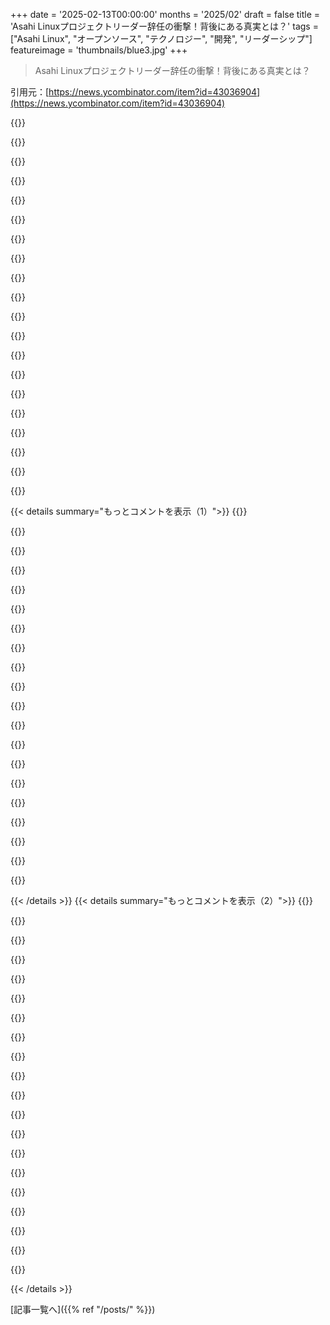 +++
date = '2025-02-13T00:00:00'
months = '2025/02'
draft = false
title = 'Asahi Linuxプロジェクトリーダー辞任の衝撃！背後にある真実とは？'
tags = ["Asahi Linux", "オープンソース", "テクノロジー", "開発", "リーダーシップ"]
featureimage = 'thumbnails/blue3.jpg'
+++

> Asahi Linuxプロジェクトリーダー辞任の衝撃！背後にある真実とは？

引用元：[https://news.ycombinator.com/item?id=43036904](https://news.ycombinator.com/item?id=43036904)

{{<matomeQuote body="＞ でも、特権意識を持ったユーザーも来た。今回はゲームを盗むことじゃなくて、機能についてだった。『Thunderboltはいつ来るの？』、『USB-C経由でモニターを使えるまでAsahiは無用だ』、『バッテリーライフがmacOSより酷い』（x86ノートと比べた時は誰も文句言わなかったのに…）とか、『CPU温度もチェックできない』。” こんなの辛いよね。こんな愛情込めて取り組んでるのに、こんなことを言われるなんて。Quoraの初期には『いい人であれ、敬意を持て』ってポリシーがあったけど、オープンソースコミュニティに何か役立つかも。マルカンには大きな拍手を送りたい。彼のような人がいるなんて、コミュニティは幸運だ！" userName="galoisscobi" createdAt="2025-02-13T15:49:09" color="#45d325">}}

{{<matomeQuote body="[ダスティなLinux Distroメンテナハットをかぶって] まず、マルカンがプロジェクトをここまで進めたことを心から称賛する。彼は、個人としてもチームとしても素晴らしいことをやったと思う。休むのが相応しい時だから、彼は本当に心を尽くしてきたからヘトヘトだ。だけど、分かってほしいのは、彼は制御できないものと戦うのを止める必要がある。ユーザーはユーザーだし、人は人だ。誰もが満足することは決してない。たとえアプリからシリコンレベルまで統合しても、Appleが技術的に達成したことに満足していない人はいる。Linuxが世界を回す中でも、時折摩擦は見られるから、彼はソフトスキルを磨くべきだ。技術的な問題は簡単だけど、人間は難しい。" userName="bayindirh" createdAt="2025-02-13T16:29:07" color="#ff5c5c">}}

{{<matomeQuote body="100%同意。ここ数年、友達や家族、同僚に言ってるのは、コミュニケーションが人間にとって一番難しいことだってこと。月に行くことやロケットを打ち上げること、素晴らしいアプリを作ることよりも、他の人と連携することが一番難しいした。創業者としていろんな人を管理してきたけど、コミュニケーションの失敗が一番の共通の問題だ。人間は他の人の視点を理解するのが非常に難しいのが、悪いコミュニケーションの根本原因だと思える。" userName="e40" createdAt="2025-02-13T16:37:47" color="#785bff">}}

{{<matomeQuote body="> 人間は他の人の視点を理解するのが非常に難しい。それが悪いコミュニケーションの根本原因で、仮定がそれに次ぐ。確かにそうだ。『The Four Agreements』を読むことを勧めたい。あの薄い本は、人々の生活を改善する真の可能性がある。" userName="bayindirh" createdAt="2025-02-13T16:54:05" color="">}}

{{<matomeQuote body="＞ 彼は制御できないものと戦うのを止める必要がある。ユーザーはユーザーであり、人は人だ。誰もが満足することは決してない。確かに、彼はいろんな方面からの向かい風に直面しているようだ。Appleからの向かい風、ユーザーからの向かい風、カーネルチームからの向かい風もあり、彼らはハードウェアを持たないコードを受け入れなきゃいけない。いずれの面でも、少なくとも一つは味方がいてくれればずいぶん楽だと思う。" userName="michaelt" createdAt="2025-02-13T17:25:36" color="#785bff">}}

{{<matomeQuote body="> Appleからの向かい風、それは彼が選んだチャレンジだ。ユーザーからの向かい風は無視できる。彼が選ぶのはその選択。カーネルチームからの向かい風は、彼らがサポートしたいものではなく、彼らの責任じゃない。全ての対立は彼の選択から来ている。" userName="account42" createdAt="2025-02-14T11:16:55" color="">}}

{{<matomeQuote body="> 該当のメンテナは、人々にRustをカーネルに追加するように頼んでいない。彼らがそれに対して歓迎する義務はない。でも、その責任は上司にあるから、彼らには歓迎する義務がある。" userName="reshlo" createdAt="2025-02-15T20:09:03" color="">}}

{{<matomeQuote body="AMDが新しいTSMCのプロセスに移行しているからだね。Appleが最初に独占的に5nmを入手したのが効率の面でのアドバンテージになってると思う。" userName="The_Colonel" createdAt="2025-02-14T08:14:24" color="">}}

{{<matomeQuote body="独占が終わったあとはだいたい同じくらいになったと理解してる。ARM SoCはバッテリー専用なので、無線パッケージや低消費電力状態が優れてるし、我がAMDは400MHz以下にはできないんだ。でもApple Mハードウェアが圧倒的だっていうのは誇張だったと思う。すごいけど、革命的ってわけじゃない。早くアンロックのARMラップトップで作業できるといいな。" userName="carlhjerpe" createdAt="2025-02-14T08:20:10" color="#ff5c5c">}}

{{<matomeQuote body="＞“Apple Mハードウェアが圧倒的”っていうのはただの誇張。すごいけど、革命的とは言えず、せいぜい徐々に進化しただけ。<br>以前のAMDやIntelが10年間続けてきた段階的な変化と比べると、革命的だったかもしれない。" userName="coldtea" createdAt="2025-02-14T10:38:24" color="">}}

{{<matomeQuote body="ただ単に「人は難しい」ってだけじゃない。marcanがソーシャルメディアでカーネルパッチをメールで送らなきゃならないって愚痴ってた時点でこうなるのは分かってた。ソフトウェア開発は社会的な活動で、メンテナに自分のアプローチを信頼させることがコードを書く以上に大事だと思う。これを理解しないのは燃え尽き症候群への確実な道だね。" userName="seba_dos1" createdAt="2025-02-13T16:36:43" color="#ff5c5c">}}

{{<matomeQuote body=">人間は経験によって形作られる。<br>確かに、仕事の5%がコードを書くことだというのは、どれだけ進めるかによる。でも、開発周りの活動も無視できない。" userName="bayindirh" createdAt="2025-02-13T16:52:47" color="#ff33a1">}}

{{<matomeQuote body=">コードを書くことが開発の5%？それは状況次第だよ。<br>良いマネージャーがいるときはチームが作業を進めやすい。小さなプロジェクトではその比率が60%だったこともある。Linuxプロジェクトはそんなにスムーズには進まなくなるだろう。" userName="josephg" createdAt="2025-02-13T18:03:26" color="">}}

{{<matomeQuote body="時間ではなく価値の問題だよ。君が書いたコードは、それをコミュニケートできなければ無価値だ。" userName="bayindirh" createdAt="2025-02-13T18:31:18" color="">}}

{{<matomeQuote body="コミュニケーションが得意でも、まともな成果がなければ95%って言うのはおかしい。コードは元のままでも理解されるから、まずは生産することが最も重要だ。" userName="rowanG077" createdAt="2025-02-13T18:53:15" color="">}}

{{<matomeQuote body=">marcanがメールでパッチを送らなきゃならないって愚痴ってた時に、こうなるのはわかってた。<br>開発方法が多様で、ボトルネックをなくすことが重要なんだ。メールリストはアーカイブとしても素晴らしい。" userName="mschuster91" createdAt="2025-02-13T17:09:21" color="#45d325">}}

{{<matomeQuote body="GitHubのPRモデルがメールベースのパッチ管理より優れているとは思わない。メールは追加のミドルウェアが不要で、Gitのネイティブ機能の一つだから。データのボトルネックを減らすことが重要なんだ。" userName="bayindirh" createdAt="2025-02-13T17:18:07" color="">}}

{{<matomeQuote body="Marcanはホスティリティなシステムでの開発経験が豊富で、Apple Siliconも同じくらい厄介。それでも、Asahi Linuxは多くの機能的期待やコード変更の手続きがあって、自由なハッカースピリットを損なってしまう。" userName="Scaevolus" createdAt="2025-02-13T17:04:51" color="">}}

{{<matomeQuote body="Darwinベースのプロジェクトは機能的に死んでるし、LinuxやBSDの方がハードウェアにポートした後にユーザーランドが楽。BSDをフォークするのも可能だけど、Rustを取り込むのは難しいって話も出てる。" userName="tcmart14" createdAt="2025-02-14T05:28:57" color="">}}

{{<matomeQuote body="成功した製品には共通すること。リクエストは優先度別に順番待ちさせて、進捗状況を明示すればユーザーも納得するさ。" userName="prododev" createdAt="2025-02-13T15:57:01" color="#ff5733">}}

{{< details summary="もっとコメントを表示（1）">}}
{{<matomeQuote body="前職の話だけど、セールスが優先度を知らないから難しかった。「自分のチケットは優先度が低い」って伝えるのが肝だね。" userName="duxup" createdAt="2025-02-13T16:19:25" color="">}}

{{<matomeQuote body="有料の製品だとトラブルも少ないって実感。優先順位を明示して寄付を促すのが正解。" userName="anonzzzies" createdAt="2025-02-13T16:07:45" color="#ff33a1">}}

{{<matomeQuote body="オープンソースから商業ソフトに転身したら、有料顧客の方が優しいことに驚いた。優先順位づけは良いアイデアだね。" userName="earnesti" createdAt="2025-02-13T16:14:14" color="#785bff">}}

{{<matomeQuote body="お金を払うことで相手への価値を示すことになるからね。タダのものには価値を感じないことも多い。" userName="iamacyborg" createdAt="2025-02-13T16:22:42" color="">}}

{{<matomeQuote body="特権意識はオープンソースにマイナスだけど、Asahi Linuxが使えるレベルだというのは矛盾があると思う。機能に対する期待を適切に設定しておけば、リクエストも減るだろう。" userName="freehorse" createdAt="2025-02-13T17:44:00" color="">}}

{{<matomeQuote body="オープンソースのコミュニティでも、礼儀を欠いた人がいるのは本当に驚く。問題を報告する時は優しさを忘れずに。" userName="bebop" createdAt="2025-02-13T16:16:36" color="">}}

{{<matomeQuote body="この不満は理解できない。どのコメントも、Asahi Linuxに対するフィードバックであって、要求をしてるわけじゃないし。" userName="LudwigNagasena" createdAt="2025-02-13T16:08:08" color="">}}

{{<matomeQuote body=">この状況は辛いよね。こちらが心血を注いで作ったものに対して、そんなことを受けるなんて。<br>むしろ、誇大広告が悪いってこと。要求はバグ報告だと思うんだ。" userName="bmacho" createdAt="2025-02-13T19:47:20" color="">}}

{{<matomeQuote body="デバイスサポートページあるのに何が問題なんだろうね。読めない人に腹が立つのも分かるけど。自動返信ボット作ってそのページ教えれば解決じゃない？" userName="bmacho" createdAt="2025-02-13T20:21:29" color="">}}

{{<matomeQuote body="それが問題かも。こういうコメントが人を疲れさせるんだよね。" userName="debeloo" createdAt="2025-02-13T20:47:43" color="">}}

{{<matomeQuote body="オープンソースには悪いユーザーも結構いるよね。助けてるつもりの人もいれば、ただの権利ばかり主張する人も。こういうのは受け入れるしかない。大変だろうけど、Marcanが新しいプロジェクトで頑張れるといいね。" userName="jeroenhd" createdAt="2025-02-13T16:08:58" color="#38d3d3">}}

{{<matomeQuote body="サポートのつもりで無料で出すのは危険ってのは永遠の真理。無料ユーザーのエゴは強いからね。期待される義務がないから、逆に文句言う人が多くなるんだ。" userName="mrtksn" createdAt="2025-02-13T16:41:36" color="">}}

{{<matomeQuote body="個人の問題で状況が悪化することはある。Hectorの投稿でもそんな感じを受ける。皆も経験あるから、その部分は理解できる。とはいえ、裏で悪口言うような連中とはやっていけないよ。" userName="rdtsc" createdAt="2025-02-13T17:00:37" color="#ff33a1">}}

{{<matomeQuote body="Rustコミュニティも過去に問題あったから、今後の印象は良くないかも。実際にそういうことはあったし。" userName="unclad5968" createdAt="2025-02-13T17:42:39" color="">}}

{{<matomeQuote body="Actixの件はひどい行動があったけど、根本的に問題があったのはメンテナーだと思う。公表されている言い訳が悪質すぎた。" userName="dralley" createdAt="2025-02-13T20:45:07" color="">}}

{{<matomeQuote body="どっちの立場でも意見が分かれているみたいだね。メンテナーが悪いからといって、コミュニティが彼を嫌がらせて良い理由にはならないと思う。" userName="unclad5968" createdAt="2025-02-14T23:23:06" color="">}}

{{<matomeQuote body="Rustに関しては、ソーシャルメディアの騒動が多すぎるな。ここ20年で見た中で一番だよ。" userName="ecshafer" createdAt="2025-02-13T17:53:21" color="">}}

{{<matomeQuote body="Rustは大きな文化的問題にも巻き込まれているみたい。コミュニティも多様だからね。" userName="Lammy" createdAt="2025-02-13T20:00:08" color="">}}

{{<matomeQuote body="Rustの普及のために、あまり使われていないのに無理に普及させようとするのが嫌だな。別の言語の方が楽に感じるし。" userName="llm_trw" createdAt="2025-02-13T20:40:56" color="">}}

{{<matomeQuote body="テクノロジーの少数派やマイノリティとして自覚してる人は、レズビアン、ゲイ、バイセクシャルなど非異性愛者が多いね。回答者のうち14.5％だし、あまり大きいコミュニティとは言えないんじゃない？" userName="azinman2" createdAt="2025-02-13T22:39:47" color="">}}


{{< /details >}}
{{< details summary="もっとコメントを表示（2）">}}
{{<matomeQuote body="その数字を誤解してるかも。実際には回答者の7～8％が非異性愛者で、全体の人口に対して妥当だと思う。" userName="layer8" createdAt="2025-02-13T23:53:33" color="">}}

{{<matomeQuote body="その意見は分かるけど、あまり大きな違いはないと思う。質問は『テクノロジーのマイノリティだと感じますか？』で、大体のマイノリティはその自覚があると思うし。" userName="layer8" createdAt="2025-02-14T02:56:59" color="">}}

{{<matomeQuote body="確かにそう思うけど、みんながそうだとは限らないしな。マイノリティだからといって、必ずしも自分を過小評価するわけではないと思うよ。ただ、Rustコミュニティではトランスの人が多いかもしれないけど、一般社会と比べるとLGBの人はあまり過小評価されてないかも。" userName="fastball" createdAt="2025-02-14T02:59:46" color="#ff5c5c">}}

{{<matomeQuote body=">『Rustは他のプログラミング言語コミュニティよりも集中している』<br>どうやって分かるの？そんな調査をしてるコミュニティも少ないし。僕は開発者の中ではゲイやトランス、神経多様性の人が一般より多いと思うけど。" userName="lll-o-lll" createdAt="2025-02-13T21:52:29" color="">}}

{{<matomeQuote body=">『Rustは他のプログラミング言語よりも圧倒的に多い』<br>これは完全にナンセンスだよ。LGBTの人たちは全てのプログラミングコミュニティにいるからね。Rustが社会運動的なのは事実だけど、それが他と比べて特別ってわけじゃないんだ。" userName="troad" createdAt="2025-02-13T23:00:37" color="#45d325">}}

{{<matomeQuote body="外から見ると、かなりカルトっぽく見えるところがあるよね。C++の記事には必ずRustの名前が出て、宗教戦争みたいになるし、Rustの記事でもいつもドタバタが起きる。Rustを考えてるプログラマーとしてはちょっと引いちゃう。" userName="fransje26" createdAt="2025-02-13T18:52:23" color="">}}

{{<matomeQuote body="逆の体験をしてて、他のプログラミング言語の記事でRustが話題になることは見たことないけど、実際にRustを使ってる人がいないから不満を言うコメントが多い印象。" userName="flykespice" createdAt="2025-02-13T19:37:56" color="">}}

{{<matomeQuote body="Zigの投稿を読んだら必ず「ZigとRustの違いは？」ってコメントが付くよね。まるで新しく生まれ変わったクリスチャンみたいに、どんな話題でもキリスト教に引き寄せてくるのがウザい。OOPのカルトみたいなもんだよ。" userName="MisterTea" createdAt="2025-02-13T22:25:44" color="">}}

{{<matomeQuote body="待って、serde問題は他のエコシステムでも同様に起こり得るもので、リストに入れるのはおかしいと思う。actixに関するドタバタは馬鹿げてたけど、コミュニティについて批判するのはフェアだね。" userName="Klonoar" createdAt="2025-02-13T20:39:03" color="">}}

{{<matomeQuote body="全然真逆だよ。けっこうな数のエコシステムコミュニティはバイナリーブロブが存在しても文句言わないし、そんなことでドタバタすることはないはず。" userName="Filligree" createdAt="2025-02-14T04:34:55" color="">}}

{{<matomeQuote body=">“もしSNSでの恥辱が効果がないなら、何があるって言うの？”って言うのは、非常に奇妙な発言だね。全く場違いなこと言ってると思う。Rustコミュニティは人々が持つ反発心がなぜか理解できてないように見える。" userName="panza" createdAt="2025-02-13T20:51:50" color="#ff5c5c">}}

{{<matomeQuote body="記事を読み始めたときはカーネルのドタバタについての知識がなかったけど、「この人、何をしたらこんな嫌われるんだ？」と思った。スレッドを見て、ああ、なるほどって感じ。誰も嫌がらせや脅迫されるべきではないけど、Hectorは自分を被害者に見せるのが得意な気がする。" userName="subjectsigma" createdAt="2025-02-13T17:19:22" color="">}}

{{<matomeQuote body="面白いのは、RustのマスコットFerrisはカニ（「rustacean」）なんだけど、ガンのシンボルもカニ。実は「癌」って言葉がギリシャ語の「カーニノス」に由来してるのも関係してるよね。Rustは文字通り癌だね。" userName="yellowapple" createdAt="2025-02-13T17:54:20" color="#45d325">}}

{{<matomeQuote body="自分の作品を癌に例えられるのが失礼であることには賛成だし、でも公開で人を恥じさせるのは正しい対応じゃないよね。" userName="dullcrisp" createdAt="2025-02-13T19:50:02" color="">}}

{{<matomeQuote body="それは良くないね。彼は問題を解決しようとかなり頑張ってきたんだ。人々の注意を引いて、なんとか解決しようとしてるのが彼の最後の手段だよ。カーネルにRustを入れたいって言っておいて、そのための努力を妨害してたらダメだろ。" userName="nrabulinski" createdAt="2025-02-13T17:33:13" color="#ff33a1">}}

{{<matomeQuote body="職場で自分の望むことをやってもらえない時、どう対応する？それともSNSを武器にする？また、パッチを拒否した人はカーネルにRustが必要だとは一度も主張してないみたいだね。" userName="unclad5968" createdAt="2025-02-13T19:18:27" color="">}}

{{<matomeQuote body="僕だったら、もし誰かがプロジェクトに敵対してきて完全に協力を拒んだら、上司に不満を訴えると思う。" userName="iczero" createdAt="2025-02-13T19:59:43" color="">}}

{{<matomeQuote body="＞彼の質問に答えて、何が本当に問題か教えてあげて。実際のところ、Hector自身がブログ記事でほのめかしてるけど、かなりのダメージが既に起こってる。彼が”個人的な問題に取り組んでいる”と言っているように、早急な解決策はないかも。" userName="rdtsc" createdAt="2025-02-13T17:58:37" color="#38d3d3">}}

{{<matomeQuote body="＞確かに、全てが明確で早急に解決できるわけじゃない。でも今の状況は、実質的にRustをカーネルに入れないという方針になってると思う。Linusはテクニカルな議論が必要だと言ったけど、現状は進展がない。" userName="saghm" createdAt="2025-02-14T07:43:16" color="#ff33a1">}}

{{<matomeQuote body="MarcanがTed Tso’oのメールをリンクしてて、面白い。Linuxのメンテナが直面している難しさを説明してる。ただ、彼のRustに対する発言は間違ってるんじゃないかな。" userName="nindalf" createdAt="2025-02-13T16:16:55" color="">}}


{{< /details >}}


[記事一覧へ]({{% ref "/posts/" %}})
